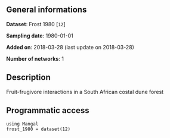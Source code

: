 ## General informations

**Dataset**: Frost 1980 [`12`]

**Sampling date**: 1980-01-01

**Added on**: 2018-03-28 (last update on 2018-03-28)

**Number of networks**: 1

## Description

Fruit-frugivore interactions in a South African costal dune forest

## Programmatic access

    using Mangal
    frost_1980 = dataset(12)

